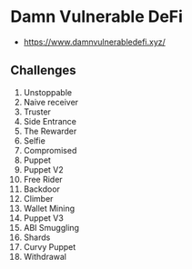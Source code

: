 # Damn Vulnerable DeFi

- https://www.damnvulnerabledefi.xyz/

## Challenges

1. Unstoppable
2. Naive receiver
3. Truster
4. Side Entrance
5. The Rewarder
6. Selfie
7. Compromised
8. Puppet
9. Puppet V2
10. Free Rider
11. Backdoor
12. Climber
13. Wallet Mining
14. Puppet V3
15. ABI Smuggling
16. Shards
17. Curvy Puppet
18. Withdrawal
